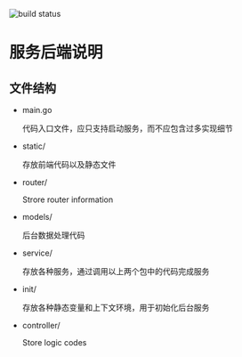 ![build status](https://travis-ci.org/sysu-SAAD-project/service-end.svg?branch=master)
# 服务后端说明

## 文件结构

- main.go

    代码入口文件，应只支持启动服务，而不应包含过多实现细节

- static/

    存放前端代码以及静态文件

- router/

    Strore router information

- models/

    后台数据处理代码

- service/

    存放各种服务，通过调用以上两个包中的代码完成服务

- init/

    存放各种静态变量和上下文环境，用于初始化后台服务

- controller/

    Store logic codes
